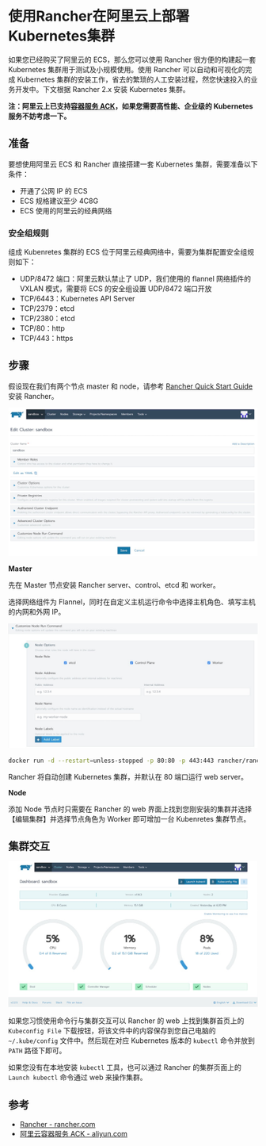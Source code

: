 # 使用Rancher在阿里云上部署Kubernetes集群

如果您已经购买了阿里云的 ECS，那么您可以使用 Rancher 很方便的构建起一套 Kubernetes 集群用于测试及小规模使用。使用 Rancher 可以自动和可视化的完成 Kubernetes 集群的安装工作，省去的繁琐的人工安装过程，然您快速投入的业务开发中。下文根据 Rancher 2.x 安装 Kubernetes 集群。

**注：阿里云上已支持[容器服务 ACK](https://cn.aliyun.com/product/kubernetes)，如果您需要高性能、企业级的 Kubernetes 服务不妨考虑一下。**

## 准备

要想使用阿里云 ECS 和 Rancher 直接搭建一套 Kubernetes 集群，需要准备以下条件：

- 开通了公网 IP 的 ECS
- ECS 规格建议至少 4C8G
- ECS 使用的阿里云的经典网络

### 安全组规则

组成 Kubenretes 集群的 ECS 位于阿里云经典网络中，需要为集群配置安全组规则如下：

- UDP/8472 端口：阿里云默认禁止了 UDP，我们使用的 flannel 网络插件的VXLAN 模式，需要将 ECS 的安全组设置 UDP/8472 端口开放
- TCP/6443：Kubernetes API Server
- TCP/2379：etcd
- TCP/2380：etcd
- TCP/80：http
- TCP/443：https

## 步骤

假设现在我们有两个节点 master 和 node，请参考 [Rancher Quick Start Guide](https://rancher.com/docs/rancher/v2.x/en/quick-start-guide/deployment/quickstart-manual-setup/) 安装 Rancher。

![Rancher 界面](../images/rancher-web.jpg)

**Master**

先在 Master 节点安装 Rancher server、control、etcd 和 worker。

选择网络组件为 Flannel，同时在自定义主机运行命令中选择主机角色、填写主机的内网和外网 IP。

![自定义节点信息](../images/rancher-customize-node.jpg)

```bash
docker run -d --restart=unless-stopped -p 80:80 -p 443:443 rancher/rancher
```

Rancher 将自动创建 Kubernetes 集群，并默认在 80 端口运行 web server。

**Node**

添加 Node 节点时只需要在 Rancher 的 web 界面上找到您刚安装的集群并选择【编辑集群】并选择节点角色为 Worker 即可增加一台 Kubenretes 集群节点。

## 集群交互

![Rancher 集群监控页面](../images/rancher-cluster.jpg)

如果您习惯使用命令行与集群交互可以 Rancher 的 web 上找到集群首页上的 `Kubeconfig File` 下载按钮，将该文件中的内容保存到您自己电脑的 `~/.kube/config` 文件中。然后现在对应 Kubernetes 版本的 `kubectl` 命令并放到 `PATH` 路径下即可。

 如果您没有在本地安装 `kubectl` 工具，也可以通过 Rancher 的集群页面上的 `Launch kubectl` 命令通过 web 来操作集群。

## 参考

- [Rancher - rancher.com](https://rancher.com/products/rancher/)
- [阿里云容器服务 ACK - aliyun.com](https://cn.aliyun.com/product/kubernetes)